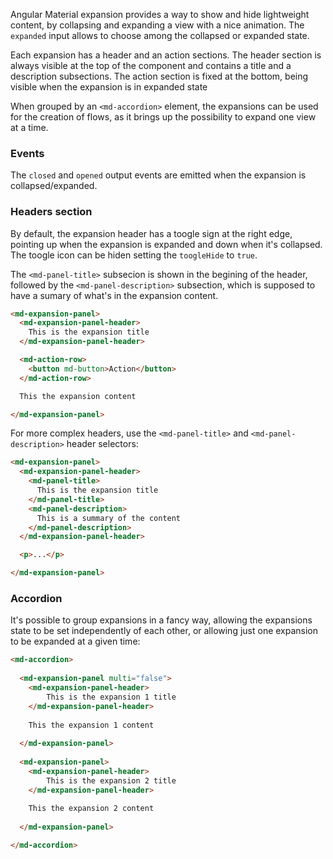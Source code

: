 Angular Material expansion provides a way to show and hide lightweight content, by collapsing and expanding a view with a nice animation. The `expanded` input allows to choose among the collapsed or expanded state. 

Each expansion has a header and an action sections. The header section is always visible at the top of the component and contains a title and a description subsections. The action section is fixed at the bottom, being visible when the expansion is in expanded state

When grouped by an `<md-accordion>` element, the expansions can be used for the creation of flows, as it brings up the possibility to expand one view at a time.

<!-- example(tabs-overview) -->

### Events

The `closed` and `opened` output events are emitted when the expansion is collapsed/expanded.

### Headers section

By default, the expansion header has a toogle sign at the right edge, pointing up when the expansion is expanded and down when it's collapsed. The toogle icon can be hiden setting the `toogleHide` to `true`. 

The `<md-panel-title>` subsecion is shown in the begining of the header, followed by the `<md-panel-description>` subsection, which is supposed to have a sumary of what's in the expansion content.

```html
<md-expansion-panel>
  <md-expansion-panel-header>
    This is the expansion title
  </md-expansion-panel-header>

  <md-action-row>
    <button md-button>Action</button>
  </md-action-row>

  This the expansion content

</md-expansion-panel>
```

For more complex headers, use the `<md-panel-title>` and `<md-panel-description>` header selectors:

```html
<md-expansion-panel>
  <md-expansion-panel-header>
    <md-panel-title>
      This is the expansion title
    </md-panel-title>
    <md-panel-description>
      This is a summary of the content
    </md-panel-description>
  </md-expansion-panel-header>

  <p>...</p>

</md-expansion-panel>
```

### Accordion

It's possible to group expansions in a fancy way, allowing the expansions state to be set independently of each other, or allowing just one expansion to be expanded at a given time:

```html
<md-accordion>
  
  <md-expansion-panel multi="false">
    <md-expansion-panel-header>
        This is the expansion 1 title
    </md-expansion-panel-header>
    
    This the expansion 1 content
    
  </md-expansion-panel>
  
  <md-expansion-panel>
    <md-expansion-panel-header>
        This is the expansion 2 title
    </md-expansion-panel-header>
    
    This the expansion 2 content
    
  </md-expansion-panel>

</md-accordion>
```

